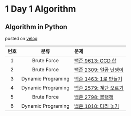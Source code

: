 # 1 Day 1 Algorithm

## Algorithm in Python
posted on [velog](https://velog.io/@highcho/series/Algorithm)
  
  
| 번호 | 분류 | 문제 |
| :----: | :----: | :--- |
| 1 | Brute Force | [백준 9613: GCD 합](https://www.acmicpc.net/problem/9613) |
| 2 | Brute Force | [백준 2309: 일곱 난쟁이](https://www.acmicpc.net/problem/2309) |
| 3 | Dynamic Programing | [백준 1463: 1로 만들기](https://www.acmicpc.net/problem/1463) |
| 4 | Dynamic Programing | [백준 2579: 계단 오르기](https://www.acmicpc.net/problem/2579) |
| 5 | Brute Force | [백준 2798: 블랙잭](https://www.acmicpc.net/problem/2798) |
| 6 | Dynamic Programing | [백준 1010: 다리 놓기](https://www.acmicpc.net/problem/2798) |
